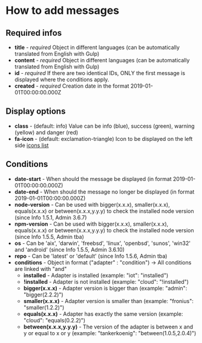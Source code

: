 # How to add messages

## Required infos
- **title** - *required* Object in different languages (can be automatically translated from English with Gulp)
- **content** - *required* Object in different languages (can be automatically translated from English with Gulp)
- **id** - *required* If there are two identical IDs, ONLY the first message is displayed where the conditions apply.
- **created** - *required* Creation date in the format 2019-01-01T00:00:00.000Z

## Display options
- **class** - (default: info) Value can be info (blue), success (green), warning (yellow) and danger (red)
- **fa-icon** - (default: exclamation-triangle) Icon to be displayed on the left side [icons list](https://fontawesome.com/v4.7.0/icons/)

## Conditions
- **date-start** - When should the message be displayed (in format 2019-01-01T00:00:00.000Z)
- **date-end** - When should the message no longer be displayed (in format 2019-01-01T00:00:00.000Z)
- **node-version** - Can be used with bigger(x.x.x), smaller(x.x.x), equals(x.x.x) or between(x.x.x,y.y.y) to check the installed node version (since Info 1.5.1, Admin 3.6.7)
- **npm-version** - Can be used with bigger(x.x.x), smaller(x.x.x), equals(x.x.x) or between(x.x.x,y.y.y) to check the installed node version (since Info 1.5.5, Admin tba)
- **os** - Can be 'aix', 'darwin', 'freebsd', 'linux', 'openbsd', 'sunos', 'win32' and 'android' (since Info 1.5.5, Admin 3.6.10)
- **repo** - Can be 'latest' or 'default' (since Info 1.5.6, Admin tba)
- **conditions** - Object in format ("adapter" : "condition") -> All conditions are linked with "and"
  - **installed** - Adapter is installed (example: "iot": "installed")
  - **!installed** - Adapter is not installed  (example: "cloud": "!installed")
  - **bigger(x.x.x)** - Adapter version is bigger than (example: "admin": "bigger(2.2.2)")
  - **smaller(x.x.x)** - Adapter version is smaller than (example: "fronius": "smaller(1.2.2)")
  - **equals(x.x.x)** - Adapter has exactly the same version (example: "cloud": "equals(0.2.2)")
  - **between(x.x.x,y.y.y)** - The version of the adapter is between x and y or equal to x or y (example: "tankerkoenig": "between(1.0.5,2.0.4)")

